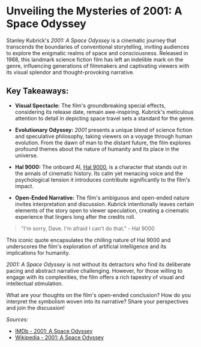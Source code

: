 # Unveiling the Mysteries of 2001: A Space Odyssey

Stanley Kubrick's *2001: A Space Odyssey* is a cinematic journey that transcends the boundaries of conventional storytelling, inviting audiences to explore the enigmatic realms of space and consciousness. Released in 1968, this landmark science fiction film has left an indelible mark on the genre, influencing generations of filmmakers and captivating viewers with its visual splendor and thought-provoking narrative.

## Key Takeaways:

- **Visual Spectacle:** The film's groundbreaking special effects, considering its release date, remain awe-inspiring. Kubrick's meticulous attention to detail in depicting space travel sets a standard for the genre.

- **Evolutionary Odyssey:** *2001* presents a unique blend of science fiction and speculative philosophy, taking viewers on a voyage through human evolution. From the dawn of man to the distant future, the film explores profound themes about the nature of humanity and its place in the universe.

- **Hal 9000:** The onboard AI, [Hal 9000](https://en.wikipedia.org/wiki/HAL_9000), is a character that stands out in the annals of cinematic history. Its calm yet menacing voice and the psychological tension it introduces contribute significantly to the film's impact.

- **Open-Ended Narrative:** The film's ambiguous and open-ended nature invites interpretation and discussion. Kubrick intentionally leaves certain elements of the story open to viewer speculation, creating a cinematic experience that lingers long after the credits roll.

> "I'm sorry, Dave. I'm afraid I can't do that." - Hal 9000

This iconic quote encapsulates the chilling nature of Hal 9000 and underscores the film's exploration of artificial intelligence and its implications for humanity.

*2001: A Space Odyssey* is not without its detractors who find its deliberate pacing and abstract narrative challenging. However, for those willing to engage with its complexities, the film offers a rich tapestry of visual and intellectual stimulation.

What are your thoughts on the film's open-ended conclusion? How do you interpret the symbolism woven into its narrative? Share your perspectives and join the discussion!

*Sources:*
- [IMDb - 2001: A Space Odyssey](https://www.imdb.com/title/tt0062622/)
- [Wikipedia - 2001: A Space Odyssey](https://en.wikipedia.org/wiki/2001:_A_Space_Odyssey_(film))